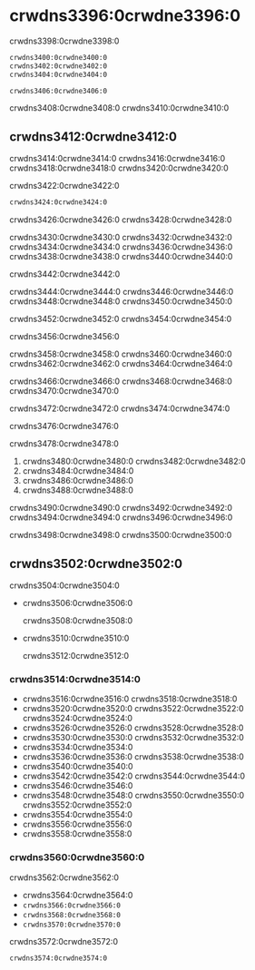 # crwdns3396:0crwdne3396:0

crwdns3398:0crwdne3398:0

```bash
crwdns3400:0crwdne3400:0
crwdns3402:0crwdne3402:0
crwdns3404:0crwdne3404:0

crwdns3406:0crwdne3406:0
```

crwdns3408:0crwdne3408:0 crwdns3410:0crwdne3410:0

## crwdns3412:0crwdne3412:0

crwdns3414:0crwdne3414:0 crwdns3416:0crwdne3416:0 crwdns3418:0crwdne3418:0 crwdns3420:0crwdne3420:0

crwdns3422:0crwdne3422:0

```bash
crwdns3424:0crwdne3424:0
```

crwdns3426:0crwdne3426:0 crwdns3428:0crwdne3428:0

crwdns3430:0crwdne3430:0 crwdns3432:0crwdne3432:0 crwdns3434:0crwdne3434:0 crwdns3436:0crwdne3436:0 crwdns3438:0crwdne3438:0 crwdns3440:0crwdne3440:0

crwdns3442:0crwdne3442:0

crwdns3444:0crwdne3444:0 crwdns3446:0crwdne3446:0 crwdns3448:0crwdne3448:0 crwdns3450:0crwdne3450:0

crwdns3452:0crwdne3452:0 crwdns3454:0crwdne3454:0

crwdns3456:0crwdne3456:0

crwdns3458:0crwdne3458:0 crwdns3460:0crwdne3460:0 crwdns3462:0crwdne3462:0 crwdns3464:0crwdne3464:0

crwdns3466:0crwdne3466:0 crwdns3468:0crwdne3468:0 crwdns3470:0crwdne3470:0

crwdns3472:0crwdne3472:0 crwdns3474:0crwdne3474:0

crwdns3476:0crwdne3476:0

crwdns3478:0crwdne3478:0

1. crwdns3480:0crwdne3480:0 crwdns3482:0crwdne3482:0
2. crwdns3484:0crwdne3484:0
3. crwdns3486:0crwdne3486:0
4. crwdns3488:0crwdne3488:0

crwdns3490:0crwdne3490:0 crwdns3492:0crwdne3492:0 crwdns3494:0crwdne3494:0 crwdns3496:0crwdne3496:0

crwdns3498:0crwdne3498:0 crwdns3500:0crwdne3500:0

<a name="interfaces_cli_configuration"></a>

## crwdns3502:0crwdne3502:0

crwdns3504:0crwdne3504:0

- crwdns3506:0crwdne3506:0
    
    crwdns3508:0crwdne3508:0

- crwdns3510:0crwdne3510:0
    
    crwdns3512:0crwdne3512:0

### crwdns3514:0crwdne3514:0

- crwdns3516:0crwdne3516:0 crwdns3518:0crwdne3518:0
- crwdns3520:0crwdne3520:0 crwdns3522:0crwdne3522:0 crwdns3524:0crwdne3524:0
- crwdns3526:0crwdne3526:0 crwdns3528:0crwdne3528:0
- crwdns3530:0crwdne3530:0 crwdns3532:0crwdne3532:0
- crwdns3534:0crwdne3534:0
- crwdns3536:0crwdne3536:0 crwdns3538:0crwdne3538:0
- crwdns3540:0crwdne3540:0
- crwdns3542:0crwdne3542:0 crwdns3544:0crwdne3544:0
- crwdns3546:0crwdne3546:0
- crwdns3548:0crwdne3548:0 crwdns3550:0crwdne3550:0 crwdns3552:0crwdne3552:0
- crwdns3554:0crwdne3554:0
- crwdns3556:0crwdne3556:0
- crwdns3558:0crwdne3558:0

### crwdns3560:0crwdne3560:0

crwdns3562:0crwdne3562:0

- crwdns3564:0crwdne3564:0
- `crwdns3566:0crwdne3566:0`
- `crwdns3568:0crwdne3568:0`
- `crwdns3570:0crwdne3570:0`

crwdns3572:0crwdne3572:0

```xml
crwdns3574:0crwdne3574:0
```